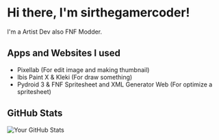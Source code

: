 # Hi there, I'm sirthegamercoder!

I'm a Artist Dev also FNF Modder.

## Apps and Websites I used

- Pixellab (For edit image and making thumbnail)
- Ibis Paint X & Kleki (For draw something)
- Pydroid 3 & FNF Spritesheet and XML Generator Web (For optimize a spritesheet)

## GitHub Stats

![Your GitHub Stats](https://github-readme-stats.vercel.app/api?username=sirthegamercoder&show_icons=true&theme=radical)
